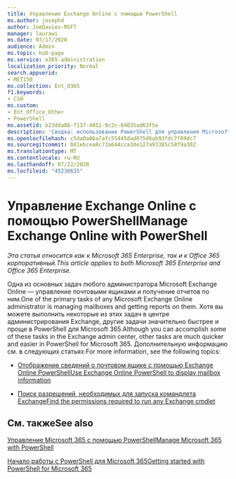 ```yaml
---
title: Управление Exchange Online с помощью PowerShell
ms.author: josephd
author: JoeDavies-MSFT
manager: laurawi
ms.date: 07/17/2020
audience: Admin
ms.topic: hub-page
ms.service: o365-administration
localization_priority: Normal
search.appverid:
- MET150
ms.collection: Ent_O365
f1.keywords:
- CSH
ms.custom:
- Ent_Office_Other
- PowerShell
ms.assetid: b23dda88-f137-4051-9c2c-84035ad63f5e
description: 'Сводка: использование PowerShell для управления Microsoft Exchange Online, в том числе для отображения конфигурации почтовых ящиков и расширенных отчетов.'
ms.openlocfilehash: c5da0a06a7afc55445dad075d6ab93fdc7f89dc7
ms.sourcegitcommit: 0d1ebcea8c73a644cca3de127a93385c58f9a302
ms.translationtype: MT
ms.contentlocale: ru-RU
ms.lasthandoff: 07/22/2020
ms.locfileid: "45230635"
---
```

# <a name="manage-exchange-online-with-powershell"></a><span data-ttu-id="26ba3-103">Управление Exchange Online с помощью PowerShell</span><span class="sxs-lookup"><span data-stu-id="26ba3-103">Manage Exchange Online with PowerShell</span></span>

<span data-ttu-id="26ba3-104">*Эта статья относится как к Microsoft 365 Enterprise, так и к Office 365 корпоративный.*</span><span class="sxs-lookup"><span data-stu-id="26ba3-104">*This article applies to both Microsoft 365 Enterprise and Office 365 Enterprise.*</span></span>

<span data-ttu-id="26ba3-105">Одна из основных задач любого администратора Microsoft Exchange Online — управление почтовыми ящиками и получение отчетов по ним.</span><span class="sxs-lookup"><span data-stu-id="26ba3-105">One of the primary tasks of any Microsoft Exchange Online administrator is managing mailboxes and getting reports on them.</span></span> <span data-ttu-id="26ba3-106">Хотя вы можете выполнить некоторые из этих задач в центре администрирования Exchange, другие задачи значительно быстрее и проще в PowerShell для Microsoft 365.</span><span class="sxs-lookup"><span data-stu-id="26ba3-106">Although you can accomplish some of these tasks in the Exchange admin center, other tasks are much quicker and easier in PowerShell for Microsoft 365.</span></span> <span data-ttu-id="26ba3-107">Дополнительную информацию см. в следующих статьях:</span><span class="sxs-lookup"><span data-stu-id="26ba3-107">For more information, see the following topics:</span></span>
  
- [<span data-ttu-id="26ba3-108">Отображение сведений о почтовом ящике с помощью Exchange Online PowerShell</span><span class="sxs-lookup"><span data-stu-id="26ba3-108">Use Exchange Online PowerShell to display mailbox information</span></span>](https://docs.microsoft.com/exchange/recipients-in-exchange-online/manage-user-mailboxes/use-powershell-to-display-mailbox-information)
    
- [<span data-ttu-id="26ba3-109">Поиск разрешений, необходимых для запуска командлета Exchange</span><span class="sxs-lookup"><span data-stu-id="26ba3-109">Find the permissions required to run any Exchange cmdlet</span></span>](https://docs.microsoft.com/powershell/exchange/exchange-server/find-exchange-cmdlet-permissions)
    
## <a name="see-also"></a><span data-ttu-id="26ba3-110">См. также</span><span class="sxs-lookup"><span data-stu-id="26ba3-110">See also</span></span>

[<span data-ttu-id="26ba3-111">Управление Microsoft 365 с помощью PowerShell</span><span class="sxs-lookup"><span data-stu-id="26ba3-111">Manage Microsoft 365 with PowerShell</span></span>](manage-office-365-with-office-365-powershell.md)
  
[<span data-ttu-id="26ba3-112">Начало работы с PowerShell для Microsoft 365</span><span class="sxs-lookup"><span data-stu-id="26ba3-112">Getting started with PowerShell for Microsoft 365</span></span>](getting-started-with-office-365-powershell.md)

